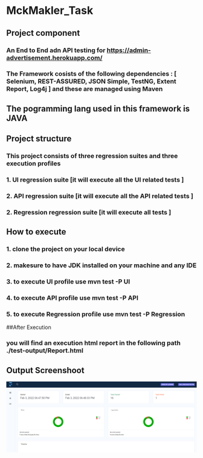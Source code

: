 # MckMakler_Task

## Project component 

### An End to End  adn API testing for https://admin-advertisement.herokuapp.com/
### The Framework cosists of the following dependencies : [ Selenium, REST-ASSURED, JSON Simple, TestNG, Extent Report, Log4j ] and these are managed using Maven
## The pogramming lang used in this framework is JAVA

## Project structure

### This project consists of three regression suites and three execution profiles 
### 1. UI regression suite [it will execute all the UI related tests ]
### 2. API regression suite [it will execute all the API related tests ]
### 2. Regression regression suite [it will execute all tests ]

## How to execute
### 1. clone the project on your local device 
### 2. makesure to have JDK installed on your machine and any IDE
### 3. to execute UI profile use mvn test -P UI 
### 4. to execute API profile use mvn test -P API 
### 5. to execute Regression profile use mvn test -P Regression 

##After Execution
### you will find an execution html report in the following path ./test-output/Report.html


## Output Screenshoot 

![Screenshot](ExecutionReport.png)
